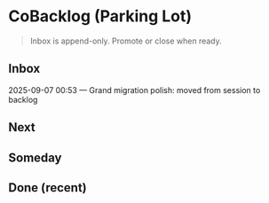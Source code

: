 # CoBacklog (Parking Lot)

> Inbox is append-only. Promote or close when ready.

## Inbox

 2025-09-07 00:53 — Grand migration polish: moved from session to backlog
## Next

## Someday

## Done (recent)